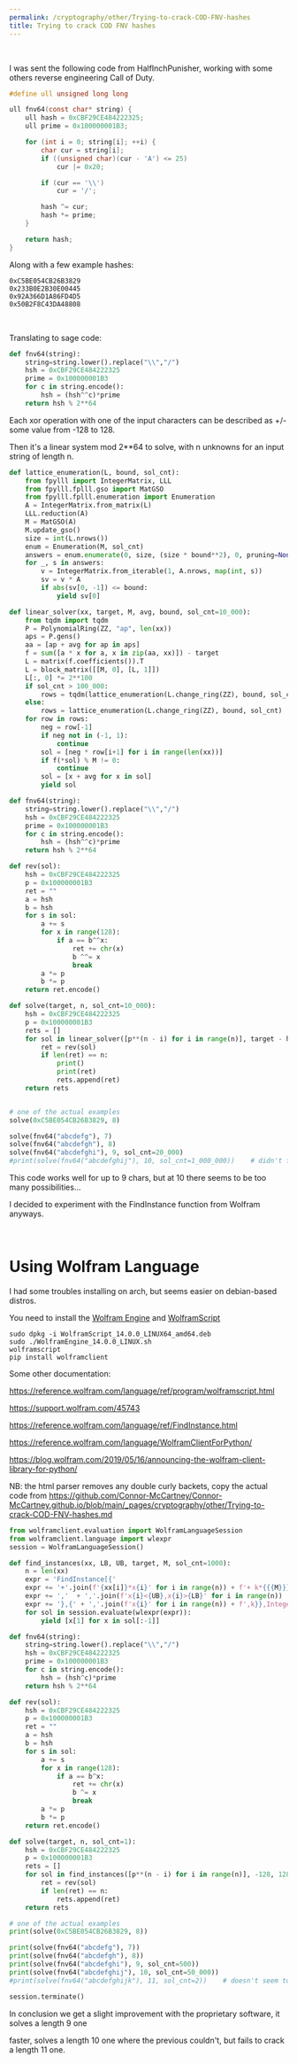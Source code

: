 ```yaml
---
permalink: /cryptography/other/Trying-to-crack-COD-FNV-hashes
title: Trying to crack COD FNV hashes
---
```


<br>


I was sent the following code from HalfInchPunisher, working with some others reverse engineering Call of Duty.

```c
#define ull unsigned long long

ull fnv64(const char* string) {
    ull hash = 0xCBF29CE484222325;
    ull prime = 0x100000001B3;

    for (int i = 0; string[i]; ++i) {
        char cur = string[i];
        if ((unsigned char)(cur - 'A') <= 25)
            cur |= 0x20;

        if (cur == '\\')
            cur = '/';

        hash ^= cur;
        hash *= prime;
    }

    return hash;
}
```

Along with a few example hashes:

```
0xC5BE054CB26B3829
0x233B0E2B30E00445
0x92A366D1A86FD4D5
0x50B2F8C43DA48808
```

<br>

Translating to sage code:

```python
def fnv64(string):
    string=string.lower().replace("\\","/")
    hsh = 0xCBF29CE484222325
    prime = 0x100000001B3
    for c in string.encode():
        hsh = (hsh^^c)*prime
    return hsh % 2**64
```

Each xor operation with one of the input characters can be described as +/- some value from -128 to 128. 

Then it's a linear system mod 2**64 to solve, with n unknowns for an input string of length n.


```python
def lattice_enumeration(L, bound, sol_cnt):
    from fpylll import IntegerMatrix, LLL
    from fpylll.fplll.gso import MatGSO
    from fpylll.fplll.enumeration import Enumeration
    A = IntegerMatrix.from_matrix(L)
    LLL.reduction(A)
    M = MatGSO(A)
    M.update_gso()
    size = int(L.nrows())
    enum = Enumeration(M, sol_cnt)
    answers = enum.enumerate(0, size, (size * bound**2), 0, pruning=None)
    for _, s in answers:
        v = IntegerMatrix.from_iterable(1, A.nrows, map(int, s))
        sv = v * A
        if abs(sv[0, -1]) <= bound:
            yield sv[0]

def linear_solver(xx, target, M, avg, bound, sol_cnt=10_000):
    from tqdm import tqdm
    P = PolynomialRing(ZZ, "ap", len(xx))
    aps = P.gens()
    aa = [ap + avg for ap in aps]
    f = sum([a * x for a, x in zip(aa, xx)]) - target
    L = matrix(f.coefficients()).T
    L = block_matrix([[M, 0], [L, 1]])
    L[:, 0] *= 2**100
    if sol_cnt > 100_000:
        rows = tqdm(lattice_enumeration(L.change_ring(ZZ), bound, sol_cnt))
    else:
        rows = lattice_enumeration(L.change_ring(ZZ), bound, sol_cnt)
    for row in rows:
        neg = row[-1]
        if neg not in (-1, 1):
            continue
        sol = [neg * row[i+1] for i in range(len(xx))]
        if f(*sol) % M != 0:
            continue
        sol = [x + avg for x in sol]
        yield sol

def fnv64(string):
    string=string.lower().replace("\\","/")
    hsh = 0xCBF29CE484222325
    prime = 0x100000001B3
    for c in string.encode():
        hsh = (hsh^^c)*prime
    return hsh % 2**64

def rev(sol):
    hsh = 0xCBF29CE484222325
    p = 0x100000001B3
    ret = ""
    a = hsh
    b = hsh
    for s in sol:
        a += s
        for x in range(128):
            if a == b^^x:
                ret += chr(x)
                b ^^= x
                break
        a *= p
        b *= p
    return ret.encode()

def solve(target, n, sol_cnt=10_000):
    hsh = 0xCBF29CE484222325
    p = 0x100000001B3
    rets = []
    for sol in linear_solver([p**(n - i) for i in range(n)], target - hsh*p**n, 2**64, avg=0, bound=128, sol_cnt=sol_cnt):
        ret = rev(sol)
        if len(ret) == n:
            print()
            print(ret)
            rets.append(ret)
    return rets


# one of the actual examples
solve(0xC5BE054CB26B3829, 8)

solve(fnv64("abcdefg"), 7)
solve(fnv64("abcdefgh"), 8)
solve(fnv64("abcdefghi"), 9, sol_cnt=20_000)
#print(solve(fnv64("abcdefghij"), 10, sol_cnt=1_000_000))    # didn't find anything
```

This code works well for up to 9 chars, but at 10 there seems to be too many possibilities...

I decided to experiment with the FindInstance function from Wolfram anyways.


<br>

# Using Wolfram Language

I had some troubles installing on arch, but seems easier on debian-based distros. 

You need to install the [Wolfram Engine](https://www.wolfram.com/engine/) and [WolframScript](https://www.wolfram.com/wolframscript/)

```
sudo dpkg -i WolframScript_14.0.0_LINUX64_amd64.deb
sudo ./WolframEngine_14.0.0_LINUX.sh
wolframscript
pip install wolframclient
```

Some other documentation:

<https://reference.wolfram.com/language/ref/program/wolframscript.html>

<https://support.wolfram.com/45743>

<https://reference.wolfram.com/language/ref/FindInstance.html>

<https://reference.wolfram.com/language/WolframClientForPython/>

<https://blog.wolfram.com/2019/05/16/announcing-the-wolfram-client-library-for-python/>


NB: the html parser removes any double curly backets, copy the actual code from <https://github.com/Connor-McCartney/Connor-McCartney.github.io/blob/main/_pages/cryptography/other/Trying-to-crack-COD-FNV-hashes.md> 

```python
from wolframclient.evaluation import WolframLanguageSession
from wolframclient.language import wlexpr
session = WolframLanguageSession()

def find_instances(xx, LB, UB, target, M, sol_cnt=1000):
    n = len(xx)
    expr = 'FindInstance[{'
    expr += '+'.join(f'{xx[i]}*x{i}' for i in range(n)) + f'+ k*{{{M}}} == {target}'
    expr += ','  + ','.join(f'x{i}<{UB},x{i}>{LB}' for i in range(n))
    expr += '},{' + ','.join(f'x{i}' for i in range(n)) + f',k}},Integers, {sol_cnt}]'
    for sol in session.evaluate(wlexpr(expr)):
        yield [x[1] for x in sol[:-1]]

def fnv64(string):
    string=string.lower().replace("\\","/")
    hsh = 0xCBF29CE484222325
    prime = 0x100000001B3
    for c in string.encode():
        hsh = (hsh^c)*prime
    return hsh % 2**64

def rev(sol):
    hsh = 0xCBF29CE484222325
    p = 0x100000001B3
    ret = ""
    a = hsh
    b = hsh
    for s in sol:
        a += s
        for x in range(128):
            if a == b^x:
                ret += chr(x)
                b ^= x
                break
        a *= p
        b *= p
    return ret.encode()

def solve(target, n, sol_cnt=1):
    hsh = 0xCBF29CE484222325
    p = 0x100000001B3
    rets = []
    for sol in find_instances([p**(n - i) for i in range(n)], -128, 128, target - hsh*p**n, 2**64, sol_cnt=sol_cnt):
        ret = rev(sol)
        if len(ret) == n:
            rets.append(ret)
    return rets

# one of the actual examples
print(solve(0xC5BE054CB26B3829, 8))

print(solve(fnv64("abcdefg"), 7))
print(solve(fnv64("abcdefgh"), 8))
print(solve(fnv64("abcdefghi"), 9, sol_cnt=500))
print(solve(fnv64("abcdefghij"), 10, sol_cnt=50_000))
#print(solve(fnv64("abcdefghijk"), 11, sol_cnt=2))    # doesn't seem to work

session.terminate()
```

In conclusion we get a slight improvement with the proprietary software, it solves a length 9 one 

faster, solves a length 10 one where the previous couldn't, but fails to crack a length 11 one.
